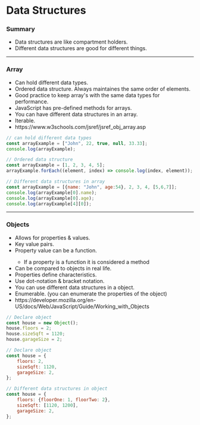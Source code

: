 <h1>Data Structures</h1>
<h3>Summary</h3>
<ul>
    <li>Data structures are like compartment holders.</li>
    <li>Different data structures are good for different things.</li>
</ul>
<hr>
<h3>Array</h3>
<ul>
    <li>Can hold different data types.</li>
    <li>Ordered data structure. Always maintaines the same order of elements.</li>
    <li>Good practice to keep array's with the same data types for performance.</li>
    <li>JavaScript has pre-defined methods for arrays.</li>
    <li>You can have different data structures in an array.</li>
    <li>Iterable.</li>
    <li>https://www.w3schools.com/jsref/jsref_obj_array.asp</li>
</ul>

``` JavaScript
// can hold different data types
const arrayExample = ["John", 22, true, null, 33.33];
console.log(arrayExample);
```

``` JavaScript
// Ordered data structure
const arrayExample = [1, 2, 3, 4, 5];
arrayExample.forEach((element, index) => console.log(index, element));
```

``` JavaScript
// Different data structures in array
const arrayExample = [{name: "John", age:54}, 2, 3, 4, [5,6,7]];
console.log(arrayExample[0].name);
console.log(arrayExample[0].age);
console.log(arrayExample[4][0]);
```
<hr>
<h3>Objects</h3>
<ul>
    <li>Allows for properties & values.</li>
    <li>Key value pairs.</li>
    <li>Property value can be a function.</li>
    <ul>
        <li>If a property is a function it is considered a method</li>
    </ul>
    <li>Can be compared to objects in real life.</li>
    <li>Properties define characteristics.</li>
    <li>Use dot-notation & bracket notation.</li>
    <li>You can use different data structures in a object.</li>
    <li>Enumerable. (you can enumerate the properties of the object)</li>
    <li>https://developer.mozilla.org/en-US/docs/Web/JavaScript/Guide/Working_with_Objects</li>
</ul>

``` JavaScript
// Declare object
const house = new Object();
house.floors = 2;
house.sizeSqft = 1120;
house.garageSize = 2;
```

``` JavaScript
// Declare object
const house = {
    floors: 2,
    sizeSqft: 1120,
    garageSize: 2,
};
```

``` JavaScript
// Different data structures in object
const house = {
    floors: {floorOne: 1, floorTwo: 2},
    sizeSqft: [1120, 1200],
    garageSize: 2,
};
```

